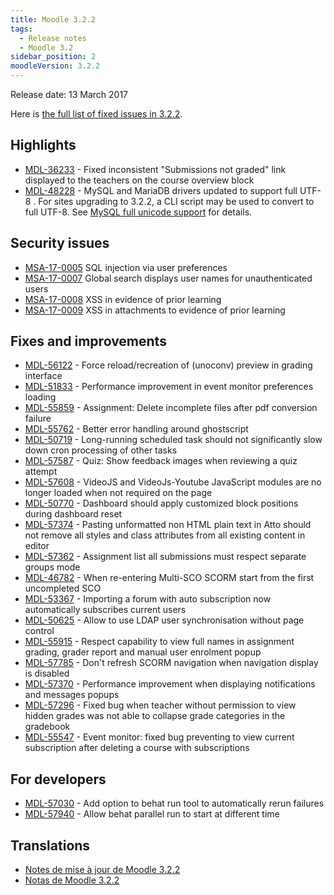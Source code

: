 ```yaml
---
title: Moodle 3.2.2
tags:
  - Release notes
  - Moodle 3.2
sidebar_position: 2
moodleVersion: 3.2.2
---
```

Release date: 13 March 2017

Here is [the full list of fixed issues in 3.2.2](https://tracker.moodle.org/secure/IssueNavigator!executeAdvanced.jspa?jqlQuery=project+%3D+mdl+AND+resolution+%3D+fixed+AND+fixVersion+in+%28%223.2.2%22%29+ORDER+BY+priority+DESC&runQuery=true&clear=true).

## Highlights

- [MDL-36233](https://tracker.moodle.org/browse/MDL-36233) - Fixed inconsistent "Submissions not graded" link displayed to the teachers on the course overview block
- [MDL-48228](https://tracker.moodle.org/browse/MDL-48228) - MySQL and MariaDB drivers updated to support full UTF-8 . For sites upgrading to 3.2.2, a CLI script may be used to convert to full UTF-8. See [MySQL full unicode support](https://docs.moodle.org/en/MySQL_full_unicode_support) for details.

## Security issues

- [MSA-17-0005](https://moodle.org/mod/forum/discuss.php?d=349419#p1409805) SQL injection via user preferences
- [MSA-17-0007](https://moodle.org/mod/forum/discuss.php?d=349420#p1409806) Global search displays user names for unauthenticated users
- [MSA-17-0008](https://moodle.org/mod/forum/discuss.php?d=349421#p1409807) XSS in evidence of prior learning
- [MSA-17-0009](https://moodle.org/mod/forum/discuss.php?d=349422#p1409808) XSS in attachments to evidence of prior learning

## Fixes and improvements

- [MDL-56122](https://tracker.moodle.org/browse/MDL-56122) - Force reload/recreation of (unoconv) preview in grading interface
- [MDL-51833](https://tracker.moodle.org/browse/MDL-51833) - Performance improvement in event monitor preferences loading
- [MDL-55859](https://tracker.moodle.org/browse/MDL-55859) - Assignment: Delete incomplete files after pdf conversion failure
- [MDL-55762](https://tracker.moodle.org/browse/MDL-55762) - Better error handling around ghostscript
- [MDL-50719](https://tracker.moodle.org/browse/MDL-50719) - Long-running scheduled task should not significantly slow down cron processing of other tasks
- [MDL-57587](https://tracker.moodle.org/browse/MDL-57587) - Quiz: Show feedback images when reviewing a quiz attempt
- [MDL-57608](https://tracker.moodle.org/browse/MDL-57608) - VideoJS and VideoJs-Youtube JavaScript modules are no longer loaded when not required on the page
- [MDL-50770](https://tracker.moodle.org/browse/MDL-50770) - Dashboard should apply customized block positions during dashboard reset
- [MDL-57374](https://tracker.moodle.org/browse/MDL-57374) - Pasting unformatted non HTML plain text in Atto should not remove all styles and class attributes from all existing content in editor
- [MDL-57362](https://tracker.moodle.org/browse/MDL-57362) - Assignment list all submissions must respect separate groups mode
- [MDL-46782](https://tracker.moodle.org/browse/MDL-46782) - When re-entering Multi-SCO SCORM start from the first uncompleted SCO
- [MDL-53367](https://tracker.moodle.org/browse/MDL-53367) - Importing a forum with auto subscription now automatically subscribes current users
- [MDL-50625](https://tracker.moodle.org/browse/MDL-50625) - Allow to use LDAP user synchronisation without page control
- [MDL-55915](https://tracker.moodle.org/browse/MDL-55915) - Respect capability to view full names in assignment grading, grader report and manual user enrolment popup
- [MDL-57785](https://tracker.moodle.org/browse/MDL-57785) - Don't refresh SCORM navigation when navigation display is disabled
- [MDL-57370](https://tracker.moodle.org/browse/MDL-57370) - Performance improvement when displaying notifications and messages popups
- [MDL-57296](https://tracker.moodle.org/browse/MDL-57296) - Fixed bug when teacher without permission to view hidden grades was not able to collapse grade categories in the gradebook
- [MDL-55547](https://tracker.moodle.org/browse/MDL-55547) - Event monitor: fixed bug preventing to view current subscription after deleting a course with subscriptions

## For developers

- [MDL-57030](https://tracker.moodle.org/browse/MDL-57030) - Add option to behat run tool to automatically rerun failures
- [MDL-57940](https://tracker.moodle.org/browse/MDL-57940) - Allow behat parallel run to start at different time

## Translations

- [Notes de mise à jour de Moodle 3.2.2](https://docs.moodle.org/fr/Notes_de_mise_à_jour_de_Moodle_3.2.2)
- [Notas de Moodle 3.2.2](https://docs.moodle.org/es/Notas_de_Moodle_3.2.2)
